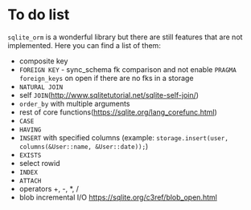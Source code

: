 # To do list

`sqlite_orm` is a wonderful library but there are still features that are not implemented. Here you can find a list of them:

* composite key
* `FOREIGN KEY` - sync_schema fk comparison and not enable `PRAGMA foreign_keys` on open if there are no fks in a storage
* `NATURAL JOIN`
* self `JOIN`(http://www.sqlitetutorial.net/sqlite-self-join/)
* `order_by` with multiple arguments
* rest of core functions(https://sqlite.org/lang_corefunc.html)
* `CASE`
* `HAVING`
* `INSERT` with specified columns (example: `storage.insert(user, columns(&User::name, &User::date));`)
* `EXISTS`
* select rowid
* `INDEX`
* `ATTACH`
* operators +, -, *, /
* blob incremental I/O https://sqlite.org/c3ref/blob_open.html
